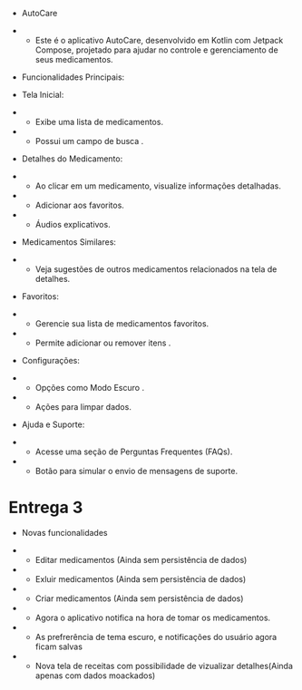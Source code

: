 * AutoCare

* * Este é o aplicativo AutoCare, desenvolvido em Kotlin com Jetpack Compose, projetado para ajudar no controle e gerenciamento de seus medicamentos.

* Funcionalidades Principais:

* Tela Inicial:

* * Exibe uma lista de medicamentos.

* * Possui um campo de busca .

* Detalhes do Medicamento:

* * Ao clicar em um medicamento, visualize informações detalhadas.

* * Adicionar aos favoritos.

* * Áudios explicativos.

* Medicamentos Similares:

* * Veja sugestões de outros medicamentos relacionados na tela de detalhes.

* Favoritos:

* * Gerencie sua lista de medicamentos favoritos.

* * Permite adicionar ou remover itens .

* Configurações:

* * Opções como Modo Escuro .

* * Ações para limpar dados.

* Ajuda e Suporte:

* * Acesse uma seção de Perguntas Frequentes (FAQs).

* * Botão para simular o envio de mensagens de suporte.

# Entrega 3

* Novas funcionalidades

* * Editar medicamentos (Ainda sem persistência de dados)
* * Exluir medicamentos (Ainda sem persistência de dados)
* * Criar medicamentos (Ainda sem persistência de dados)
* * Agora o aplicativo notifica na hora de tomar os medicamentos.
* * As prefrerência de tema escuro, e notificações do usuário agora ficam salvas
* * Nova tela de receitas com possibilidade de vizualizar detalhes(Ainda apenas com dados moackados)